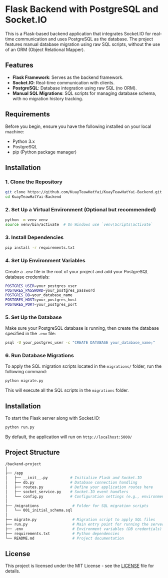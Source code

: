 # Flask Backend with PostgreSQL and Socket.IO

This is a Flask-based backend application that integrates Socket.IO for real-time communication and uses PostgreSQL as the database. The project features manual database migration using raw SQL scripts, without the use of an ORM (Object Relational Mapper).

## Features

- **Flask Framework**: Serves as the backend framework.
- **Socket.IO**: Real-time communication with clients.
- **PostgreSQL**: Database integration using raw SQL (no ORM).
- **Manual SQL Migrations**: SQL scripts for managing database schema, with no migration history tracking.
  
## Requirements

Before you begin, ensure you have the following installed on your local machine:

- Python 3.x
- PostgreSQL
- pip (Python package manager)

## Installation

### 1. Clone the Repository

```bash
git clone https://github.com/KuayTeawHatYai/KuayTeawHatYai-Backend.git
cd KuayTeawHatYai-Backend
```

### 2. Set Up a Virtual Environment (Optional but recommended)
```bash
python -m venv venv
source venv/bin/activate  # On Windows use `venv\Scripts\activate`
```

### 3. Install Dependencies
```bash
pip install -r requirements.txt
```

### 4. Set Up Environment Variables
Create a `.env` file in the root of your project and add your PostgreSQL database credentials:
```bash
POSTGRES_USER=your_postgres_user
POSTGRES_PASSWORD=your_postgres_password
POSTGRES_DB=your_database_name
POSTGRES_HOST=your_postgres_host
POSTGRES_PORT=your_postgres_port
```

### 5. Set Up the Database
Make sure your PostgreSQL database is running, then create the database specified in the `.env` file:
```bash
psql -U your_postgres_user -c "CREATE DATABASE your_database_name;"
```

### 6. Run Database Migrations
To apply the SQL migration scripts located in the `migrations/` folder, run the following command:
```bash
python migrate.py
```
This will execute all the SQL scripts in the `migrations` folder.

## Installation

To start the Flask server along with Socket.IO:
```bash
python run.py
```
By default, the application will run on `http://localhost:5000/`

## Project Structure

```bash
/backend-project
│
├── /app
│   ├── __init__.py          # Initialize Flask and Socket.IO
│   ├── db.py                # Database connection handling
│   ├── routes.py            # Define your application routes here
│   ├── socket_service.py    # Socket.IO event handlers
│   └── config.py            # Configuration settings (e.g., environment)
│
├── /migrations               # Folder for SQL migration scripts
│   └── 001_initial_schema.sql
│
├── migrate.py                # Migration script to apply SQL files
├── run.py                    # Main entry point for running the server
├── .env                      # Environment variables (DB credentials)
├── requirements.txt          # Python dependencies
└── README.md                 # Project documentation
```

## License

This project is licensed under the MIT License - see the [LICENSE](LICENSE) file for details.

